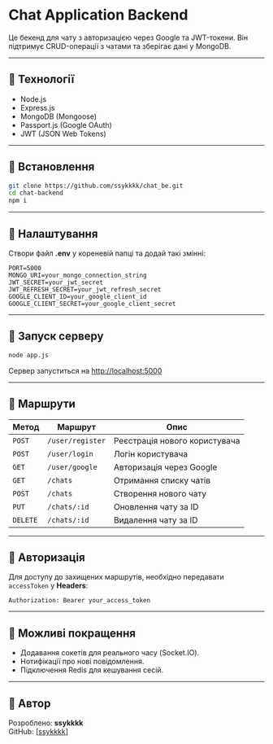 # Chat Application Backend

Це бекенд для чату з авторизацією через Google та JWT-токени. Він підтримує CRUD-операції з чатами та зберігає дані у MongoDB.

---

## 🔹 **Технології**
- Node.js
- Express.js
- MongoDB (Mongoose)
- Passport.js (Google OAuth)
- JWT (JSON Web Tokens)

---

## 🔹 **Встановлення**
   ```bash
   git clone https://github.com/ssykkkk/chat_be.git
   cd chat-backend
   npm i
   ```
---

## 🔹 **Налаштування**
Створи файл **.env** у кореневій папці та додай такі змінні:
```env
PORT=5000
MONGO_URI=your_mongo_connection_string
JWT_SECRET=your_jwt_secret
JWT_REFRESH_SECRET=your_jwt_refresh_secret
GOOGLE_CLIENT_ID=your_google_client_id
GOOGLE_CLIENT_SECRET=your_google_client_secret
```

---

## 🔹 **Запуск серверу**
```bash
node app.js
```

Сервер запуститься на [http://localhost:5000](http://localhost:5000)

---

## 🔹 **Маршрути**
| Метод   | Маршрут         | Опис                          |
|---------|-----------------|-------------------------------|
| `POST`  | `/user/register`| Реєстрація нового користувача |
| `POST`  | `/user/login`   | Логін користувача             |
| `GET`   | `/user/google`  | Авторизація через Google      |
| `GET`   | `/chats`        | Отримання списку чатів        |
| `POST`  | `/chats`        | Створення нового чату         |
| `PUT`   | `/chats/:id`    | Оновлення чату за ID          |
| `DELETE`| `/chats/:id`    | Видалення чату за ID          |

---

## 🔹 **Авторизація**
Для доступу до захищених маршрутів, необхідно передавати `accessToken` у **Headers**:
```
Authorization: Bearer your_access_token
```

---

## 🔹 **Можливі покращення**
- Додавання сокетів для реального часу (Socket.IO).
- Нотифікації про нові повідомлення.
- Підключення Redis для кешування сесій.

---

## 🔹 **Автор**
Розроблено: **ssykkkk**  
GitHub: [[ssykkkk](https://github.com/ssykkkk)]
